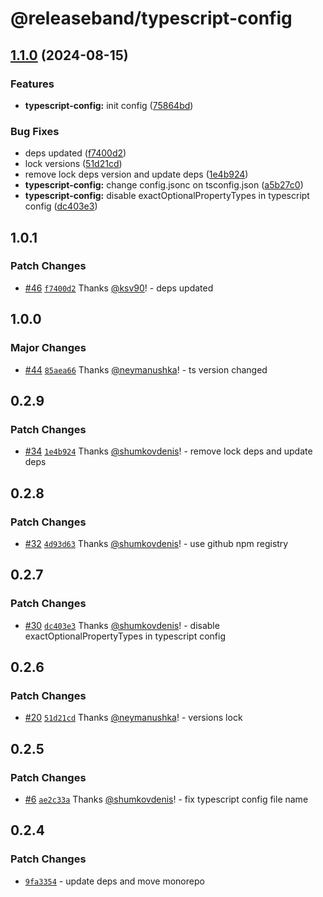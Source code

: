 # @releaseband/typescript-config

## [1.1.0](https://github.com/releaseband/nodejs-tools/compare/typescript-config-v1.0.1...typescript-config-v1.1.0) (2024-08-15)


### Features

* **typescript-config:** init config ([75864bd](https://github.com/releaseband/nodejs-tools/commit/75864bd0357df245f71387fe419888530ff144d3))


### Bug Fixes

* deps updated ([f7400d2](https://github.com/releaseband/nodejs-tools/commit/f7400d25a9d68fdb9e1bcb8412d92ab39ae31009))
* lock versions ([51d21cd](https://github.com/releaseband/nodejs-tools/commit/51d21cdf74e55804d7bc690fc271fa0abee41b49))
* remove lock deps version and update deps ([1e4b924](https://github.com/releaseband/nodejs-tools/commit/1e4b924798c14b54043b42b18431b78e882d8c82))
* **typescript-config:** change config.jsonc on tsconfig.json ([a5b27c0](https://github.com/releaseband/nodejs-tools/commit/a5b27c02dc7bd1d94b44a203181a57c96722d4d7))
* **typescript-config:** disable exactOptionalPropertyTypes in typescript config ([dc403e3](https://github.com/releaseband/nodejs-tools/commit/dc403e3a23c1a60dcec64a0bb132f09f9f34ba5b))

## 1.0.1

### Patch Changes

- [#46](https://github.com/releaseband/nodejs-tools/pull/46) [`f7400d2`](https://github.com/releaseband/nodejs-tools/commit/f7400d25a9d68fdb9e1bcb8412d92ab39ae31009) Thanks [@ksv90](https://github.com/ksv90)! - deps updated

## 1.0.0

### Major Changes

- [#44](https://github.com/releaseband/nodejs-tools/pull/44) [`85aea66`](https://github.com/releaseband/nodejs-tools/commit/85aea66a0012005cf2a670b4eb957a9dd1f6a24e) Thanks [@neymanushka](https://github.com/neymanushka)! - ts version changed

## 0.2.9

### Patch Changes

- [#34](https://github.com/releaseband/nodejs-tools/pull/34) [`1e4b924`](https://github.com/releaseband/nodejs-tools/commit/1e4b924798c14b54043b42b18431b78e882d8c82) Thanks [@shumkovdenis](https://github.com/shumkovdenis)! - remove lock deps and update deps

## 0.2.8

### Patch Changes

- [#32](https://github.com/releaseband/nodejs-tools/pull/32) [`4d93d63`](https://github.com/releaseband/nodejs-tools/commit/4d93d639fe97ba76d815c998e329ae46e658d9b0) Thanks [@shumkovdenis](https://github.com/shumkovdenis)! - use github npm registry

## 0.2.7

### Patch Changes

- [#30](https://github.com/releaseband/nodejs-tools/pull/30) [`dc403e3`](https://github.com/releaseband/nodejs-tools/commit/dc403e3a23c1a60dcec64a0bb132f09f9f34ba5b) Thanks [@shumkovdenis](https://github.com/shumkovdenis)! - disable exactOptionalPropertyTypes in typescript config

## 0.2.6

### Patch Changes

- [#20](https://github.com/releaseband/nodejs-tools/pull/20) [`51d21cd`](https://github.com/releaseband/nodejs-tools/commit/51d21cdf74e55804d7bc690fc271fa0abee41b49) Thanks [@neymanushka](https://github.com/neymanushka)! - versions lock

## 0.2.5

### Patch Changes

- [#6](https://github.com/releaseband/nodejs-tools/pull/6) [`ae2c33a`](https://github.com/releaseband/nodejs-tools/commit/ae2c33ab4052f008ca317f740c5bc11e37e3da94) Thanks [@shumkovdenis](https://github.com/shumkovdenis)! - fix typescript config file name

## 0.2.4

### Patch Changes

- [`9fa3354`](https://github.com/releaseband/nodejs-tools/commit/9fa33542a66a4b45cd2e85328365fcc78c1de307) - update deps and move monorepo
